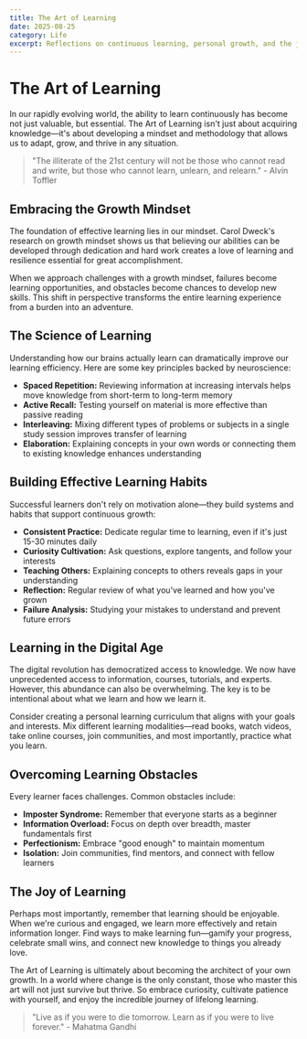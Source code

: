 ```yaml
---
title: The Art of Learning
date: 2025-08-25
category: Life
excerpt: Reflections on continuous learning, personal growth, and the journey of acquiring new skills in our rapidly changing world.
---
```


# The Art of Learning

In our rapidly evolving world, the ability to learn continuously has become not just valuable, but essential. The Art of Learning isn't just about acquiring knowledge—it's about developing a mindset and methodology that allows us to adapt, grow, and thrive in any situation.

> "The illiterate of the 21st century will not be those who cannot read and write, but those who cannot learn, unlearn, and relearn." - Alvin Toffler

## Embracing the Growth Mindset

The foundation of effective learning lies in our mindset. Carol Dweck's research on growth mindset shows us that believing our abilities can be developed through dedication and hard work creates a love of learning and resilience essential for great accomplishment.

When we approach challenges with a growth mindset, failures become learning opportunities, and obstacles become chances to develop new skills. This shift in perspective transforms the entire learning experience from a burden into an adventure.

## The Science of Learning

Understanding how our brains actually learn can dramatically improve our learning efficiency. Here are some key principles backed by neuroscience:

* **Spaced Repetition:** Reviewing information at increasing intervals helps move knowledge from short-term to long-term memory
* **Active Recall:** Testing yourself on material is more effective than passive reading
* **Interleaving:** Mixing different types of problems or subjects in a single study session improves transfer of learning
* **Elaboration:** Explaining concepts in your own words or connecting them to existing knowledge enhances understanding

## Building Effective Learning Habits

Successful learners don't rely on motivation alone—they build systems and habits that support continuous growth:

* **Consistent Practice:** Dedicate regular time to learning, even if it's just 15-30 minutes daily
* **Curiosity Cultivation:** Ask questions, explore tangents, and follow your interests
* **Teaching Others:** Explaining concepts to others reveals gaps in your understanding
* **Reflection:** Regular review of what you've learned and how you've grown
* **Failure Analysis:** Studying your mistakes to understand and prevent future errors

## Learning in the Digital Age

The digital revolution has democratized access to knowledge. We now have unprecedented access to information, courses, tutorials, and experts. However, this abundance can also be overwhelming. The key is to be intentional about what we learn and how we learn it.

Consider creating a personal learning curriculum that aligns with your goals and interests. Mix different learning modalities—read books, watch videos, take online courses, join communities, and most importantly, practice what you learn.

## Overcoming Learning Obstacles

Every learner faces challenges. Common obstacles include:

* **Imposter Syndrome:** Remember that everyone starts as a beginner
* **Information Overload:** Focus on depth over breadth, master fundamentals first
* **Perfectionism:** Embrace "good enough" to maintain momentum
* **Isolation:** Join communities, find mentors, and connect with fellow learners

## The Joy of Learning

Perhaps most importantly, remember that learning should be enjoyable. When we're curious and engaged, we learn more effectively and retain information longer. Find ways to make learning fun—gamify your progress, celebrate small wins, and connect new knowledge to things you already love.

The Art of Learning is ultimately about becoming the architect of your own growth. In a world where change is the only constant, those who master this art will not just survive but thrive. So embrace curiosity, cultivate patience with yourself, and enjoy the incredible journey of lifelong learning.

> "Live as if you were to die tomorrow. Learn as if you were to live forever." - Mahatma Gandhi